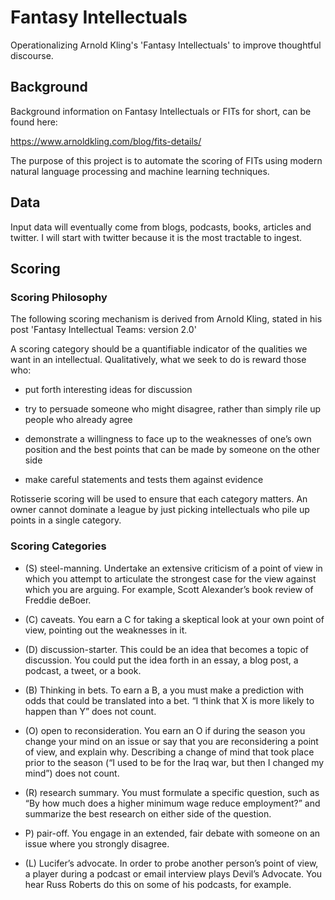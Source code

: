 # Fantasy Intellectuals
Operationalizing Arnold Kling's 'Fantasy Intellectuals' to improve thoughtful discourse.

## Background

Background information on Fantasy Intellectuals or FITs for short, can be found here:

https://www.arnoldkling.com/blog/fits-details/

The purpose of this project is to automate the scoring of FITs using modern natural language processing and machine learning techniques.

## Data

Input data will eventually come from blogs, podcasts, books, articles and twitter. I will start with twitter because it is the most tractable to ingest.

## Scoring

### Scoring Philosophy

The following scoring mechanism is derived from Arnold Kling, stated in his post 'Fantasy Intellectual Teams: version 2.0'

A scoring category should be a quantifiable indicator of the qualities we want in an intellectual. Qualitatively, what we seek to do is reward those who:

* put forth interesting ideas for discussion

* try to persuade someone who might disagree, rather than simply rile up people who already agree

* demonstrate a willingness to face up to the weaknesses of one’s own position and the best points that can be made by someone on the other side

* make careful statements and tests them against evidence

Rotisserie scoring will be used to ensure that each category matters. An owner cannot dominate a league by just picking intellectuals who pile up points in a single category.

### Scoring Categories

* (S) steel-manning. Undertake an extensive criticism of a point of view in which you attempt to articulate the strongest case for the view against which you are arguing. For example, Scott Alexander’s book review of Freddie deBoer.

* (C) caveats. You earn a C for taking a skeptical look at your own point of view, pointing out the weaknesses in it.

* (D) discussion-starter. This could be an idea that becomes a topic of discussion. You could put the idea forth in an essay, a blog post, a podcast, a tweet, or a book.

* (B) Thinking in bets. To earn a B, a you must make a prediction with odds that could be translated into a bet. “I think that X is more likely to happen than Y” does not count.

* (O) open to reconsideration. You earn an O if during the season you change your mind on an issue or say that you are reconsidering a point of view, and explain why. Describing a change of mind that took place prior to the season (“I used to be for the Iraq war, but then I changed my mind”) does not count.

* (R) research summary. You must formulate a specific question, such as “By how much does a higher minimum wage reduce employment?” and summarize the best research on either side of the question.

* P) pair-off. You engage in an extended, fair debate with someone on an issue where you strongly disagree.

* (L) Lucifer’s advocate. In order to probe another person’s point of view, a player during a podcast or email interview plays Devil’s Advocate. You hear Russ Roberts do this on some of his podcasts, for example.